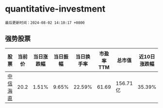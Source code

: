 # quantitative-investment

`最后更新时间：2024-08-02 14:10:17 +0800`

## 强势股票

|股票|当前价|当日涨跌幅|当日振幅|当日换手率|市盈率TTM|总市值|近10日涨跌幅|
|----|----|----|----|----|----|----|----|
|[中信海直](https://xueqiu.com/S/SZ000099)|20.2|1.51%|9.65%|22.59%|61.69|156.71亿|35.39%|
